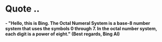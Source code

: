 # Quote ..

#### - "Hello, this is Bing. The Octal Numeral System is a base-8 number system that uses the symbols 0 through 7. In the octal number system, each digit is a power of eight." (Best regards, Bing AI)
